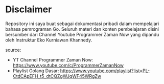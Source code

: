 # Disclaimer

Repository ini saya buat sebagai dokumentasi pribadi dalam mempelajari bahasa pemrograman Go.
Seluruh materi dan konten pembelajaran disini bersumber dari Channel Youtube Programmer Zaman Now
yang dipandu oleh Instruktur Eko Kurniawan Khannedy. 

source:
- YT Channel Programmer Zaman Now: https://www.youtube.com/c/ProgrammerZamanNow
- Playlist Golang Dasar: https://www.youtube.com/playlist?list=PL-CtdCApEFH_t5_dtCQZgWJqWF45WRgZw